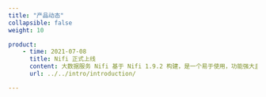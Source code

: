 ```yaml
---
title: "产品动态"
collapsible: false
weight: 10

product:
    - time: 2021-07-08
      title: Nifi 正式上线
      content: 大数据服务 Nifi 基于 Nifi 1.9.2 构建，是一个易于使用，功能强大且可靠的，主要用于处理和分发数据的软件。
      url: ../../intro/introduction/

---
```


<!-- 设置上述参数可生成产品动态页  -->
